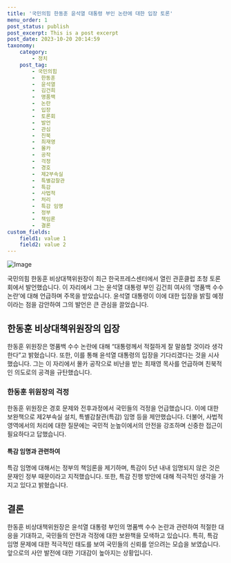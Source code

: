 ```yaml
---
title: '국민의힘 한동훈 윤석열 대통령 부인 논란에 대한 입장 토론'
menu_order: 1
post_status: publish
post_excerpt: This is a post excerpt
post_date: 2023-10-20 20:14:59
taxonomy:
    category:
        - 정치
    post_tag:
        - 국민의힘
        -  한동훈
        -  윤석열
        -  김건희
        -  명품백
        -  논란
        -  입장
        -  토론회
        -  발언
        -  관심
        -  친북
        -  최재영
        -  몰카
        -  공작
        -  걱정
        -  경호
        -  제2부속실
        -  특별감찰관
        -  특감
        -  사법적
        -  처리
        -  특감 임명
        -  정부
        -  책임론
        -  결론
custom_fields:
    field1: value 1
    field2: value 2
---
```


![Image](https://imgnews.pstatic.net/image/666/2024/02/07/0000033126_001_20240207131301723.jpg?type=w647)


국민의힘 한동훈 비상대책위원장이 최근 한국프레스센터에서 열린 관훈클럽 초청 토론회에서 발언했습니다. 이 자리에서 그는 윤석열 대통령 부인 김건희 여사의 ‘명품백 수수 논란’에 대해 언급하며 주목을 받았습니다. 윤석열 대통령이 이에 대한 입장을 밝힐 예정이라는 점을 감안하여 그의 발언은 큰 관심을 끌었습니다.

## 한동훈 비상대책위원장의 입장

한동훈 위원장은 명품백 수수 논란에 대해 “대통령께서 적절하게 잘 말씀할 것이라 생각한다”고 밝혔습니다. 또한, 이를 통해 윤석열 대통령의 입장을 기다리겠다는 것을 시사했습니다. 그는 이 자리에서 몰카 공작으로 비난을 받는 최재영 목사를 언급하며 친북적인 의도로의 공격을 규탄했습니다.

### 한동훈 위원장의 걱정

한동훈 위원장은 경호 문제와 전후과정에서 국민들의 걱정을 언급했습니다. 이에 대한 보완책으로 제2부속실 설치, 특별감찰관(특감) 임명 등을 제안했습니다. 더불어, 사법적 영역에서의 처리에 대한 질문에는 국민적 눈높이에서의 안전을 강조하며 신중한 접근이 필요하다고 답했습니다.

#### 특감 임명과 관련하여

특감 임명에 대해서는 정부의 책임론을 제기하며, 특감이 5년 내내 임명되지 않은 것은 문재인 정부 때문이라고 지적했습니다. 또한, 특감 진행 방안에 대해 적극적인 생각을 가지고 있다고 밝혔습니다.

## 결론

한동훈 비상대책위원장은 윤석열 대통령 부인의 명품백 수수 논란과 관련하여 적절한 대응을 기대하고, 국민들의 안전과 걱정에 대한 보완책을 모색하고 있습니다. 특히, 특감 임명 문제에 대한 적극적인 태도를 보여 국민들의 신뢰를 얻으려는 모습을 보였습니다. 앞으로의 사안 발전에 대한 기대감이 높아지는 상황입니다.
